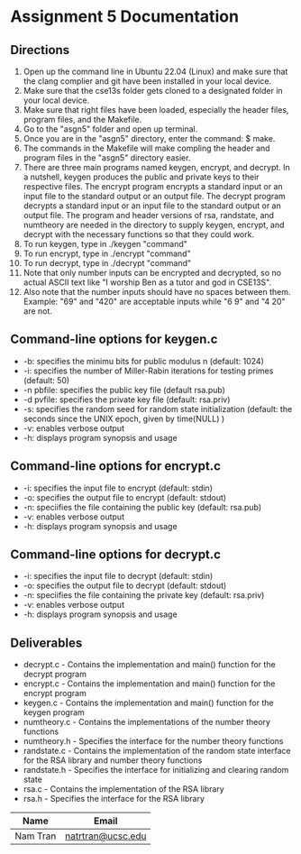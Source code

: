 # Assignment 5 Documentation

## Directions
1) Open up the command line in Ubuntu 22.04 (Linux) and make sure that the clang complier and git have been installed in your local device.
2) Make sure that the cse13s folder gets cloned to a designated folder in your local device.
3) Make sure that right files have been loaded, especially the header files, program files, and the Makefile.
4) Go to the "asgn5" folder and open up terminal.
5) Once you are in the "asgn5" directory, enter the command: $ make.
6) The commands in the Makefile will make compling the header and program files in the "asgn5" directory easier.
7) There are three main programs named keygen, encrypt, and decrypt.  In a nutshell, keygen produces the public and private keys to their respective files.  The encrypt program encrypts a standard input or an input file to the standard output or an output file. The decrypt program decrypts a standard input or an input file to the standard output or an output file. The program and header versions of rsa, randstate, and numtheory are needed in the directory to supply keygen, encrypt, and decrypt with the necessary functions so that they could work. 
8) To run keygen, type in ./keygen "command"
9) To run encrypt, type in ./encrypt "command"
10) To run decrypt, type in ./decrypt "command"
11) Note that only number inputs can be encrypted and decrypted, so no actual ASCII text like "I worship Ben as a tutor and god in CSE13S".
12) Also note that the number inputs should have no spaces between them.  Example: "69" and "420" are acceptable inputs while "6 9" and "4 20" are not.


## Command-line options for keygen.c
- -b: specifies the minimu bits for public modulus n (default: 1024)
- -i: specifies the number of Miller-Rabin iterations for testing primes (default: 50)
- -n pbfile: specifies the public key file (default rsa.pub)
- -d pvfile: specifies the private key file (default: rsa.priv)
- -s: specifies the random seed for random state initialization (default: the seconds since the UNIX epoch, given by time(NULL) )
- -v: enables verbose output
- -h: displays program synopsis and usage

## Command-line options for encrypt.c
- -i: specifies the input file to encrypt (default: stdin)
- -o: specifies the output file to encrypt (default: stdout)
- -n: speciifies the file containing the public key (default: rsa.pub)
- -v: enables verbose output
- -h: displays program synopsis and usage

## Command-line options for decrypt.c
- -i: specifies the input file to decrypt (default: stdin)
- -o: specifies the output file to decrypt (default: stdout)
- -n: speciifies the file containing the private key (default: rsa.priv)
- -v: enables verbose output
- -h: displays program synopsis and usage

## Deliverables 
- decrypt.c - Contains the implementation and main() function for the decrypt program
- encrypt.c - Contains the implementation and main() function for the encrypt program
- keygen.c - Contains the implementation and main() function for the keygen program
- numtheory.c - Contains the implementations of the number theory functions
- numtheory.h - Specifies the interface for the number theory functions
- randstate.c - Contains the implementation of the random state interface for the RSA library and number theory functions
- randstate.h - Specifies the interface for initializing and clearing random state
- rsa.c - Contains the implementation of the RSA library
- rsa.h - Specifies the interface for the RSA library


|Name|Email|
|----|-----|
|Nam Tran|natrtran@ucsc.edu|